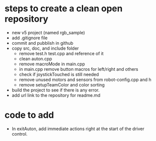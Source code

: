 # steps to create a clean open repository
- new v5 project (named rgb_sample)
- add .gitignore file
- commit and pubblish in github
- copy src, doc, and include folder
    - remove test.h test.cpp and reference of it
    - clean auton.cpp
    - remove macroMode in main.cpp
    - in main.cpp remove button macros for left/right and others
    - check if joystickTouched is still needed
    - remove unused motors and sensors from robot-config.cpp and h
    - remove setupTeamColor and color sorting
- build the project to see if there is any error.
- add url link to the repository for readme.md


# code to add
- In exitAuton, add immediate actions right at the start of the driver control.
